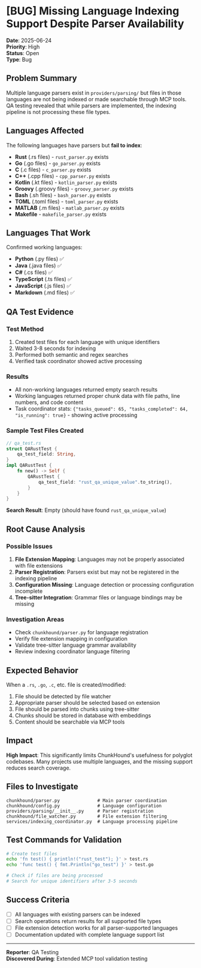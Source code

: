 # [BUG] Missing Language Indexing Support Despite Parser Availability

**Date**: 2025-06-24  
**Priority**: High  
**Status**: Open  
**Type**: Bug  

## Problem Summary

Multiple language parsers exist in `providers/parsing/` but files in those languages are not being indexed or made searchable through MCP tools. QA testing revealed that while parsers are implemented, the indexing pipeline is not processing these file types.

## Languages Affected

The following languages have parsers but **fail to index**:
- **Rust** (.rs files) - `rust_parser.py` exists
- **Go** (.go files) - `go_parser.py` exists  
- **C** (.c files) - `c_parser.py` exists
- **C++** (.cpp files) - `cpp_parser.py` exists
- **Kotlin** (.kt files) - `kotlin_parser.py` exists
- **Groovy** (.groovy files) - `groovy_parser.py` exists
- **Bash** (.sh files) - `bash_parser.py` exists
- **TOML** (.toml files) - `toml_parser.py` exists
- **MATLAB** (.m files) - `matlab_parser.py` exists
- **Makefile** - `makefile_parser.py` exists

## Languages That Work

Confirmed working languages:
- **Python** (.py files) ✅
- **Java** (.java files) ✅
- **C#** (.cs files) ✅
- **TypeScript** (.ts files) ✅
- **JavaScript** (.js files) ✅
- **Markdown** (.md files) ✅

## QA Test Evidence

### Test Method
1. Created test files for each language with unique identifiers
2. Waited 3-8 seconds for indexing
3. Performed both semantic and regex searches
4. Verified task coordinator showed active processing

### Results
- All non-working languages returned empty search results
- Working languages returned proper chunk data with file paths, line numbers, and code content
- Task coordinator stats: `{"tasks_queued": 65, "tasks_completed": 64, "is_running": true}` - showing active processing

### Sample Test Files Created
```rust
// qa_test.rs
struct QARustTest {
    qa_test_field: String,
}
impl QARustTest {
    fn new() -> Self {
        QARustTest {
            qa_test_field: "rust_qa_unique_value".to_string(),
        }
    }
}
```

**Search Result**: Empty (should have found `rust_qa_unique_value`)

## Root Cause Analysis

### Possible Issues
1. **File Extension Mapping**: Languages may not be properly associated with file extensions
2. **Parser Registration**: Parsers exist but may not be registered in the indexing pipeline
3. **Configuration Missing**: Language detection or processing configuration incomplete
4. **Tree-sitter Integration**: Grammar files or language bindings may be missing

### Investigation Areas
- Check `chunkhound/parser.py` for language registration
- Verify file extension mapping in configuration
- Validate tree-sitter language grammar availability
- Review indexing coordinator language filtering

## Expected Behavior

When a `.rs`, `.go`, `.c`, etc. file is created/modified:
1. File should be detected by file watcher
2. Appropriate parser should be selected based on extension
3. File should be parsed into chunks using tree-sitter
4. Chunks should be stored in database with embeddings
5. Content should be searchable via MCP tools

## Impact

**High Impact**: This significantly limits ChunkHound's usefulness for polyglot codebases. Many projects use multiple languages, and the missing support reduces search coverage.

## Files to Investigate

```
chunkhound/parser.py              # Main parser coordination
chunkhound/config.py              # Language configuration  
providers/parsing/__init__.py     # Parser registration
chunkhound/file_watcher.py        # File extension filtering
services/indexing_coordinator.py  # Language processing pipeline
```

## Test Commands for Validation

```bash
# Create test files
echo 'fn test() { println!("rust_test"); }' > test.rs
echo 'func test() { fmt.Println("go_test") }' > test.go

# Check if files are being processed
# Search for unique identifiers after 3-5 seconds
```

## Success Criteria

- [ ] All languages with existing parsers can be indexed
- [ ] Search operations return results for all supported file types
- [ ] File extension detection works for all parser-supported languages
- [ ] Documentation updated with complete language support list

---

**Reporter**: QA Testing  
**Discovered During**: Extended MCP tool validation testing